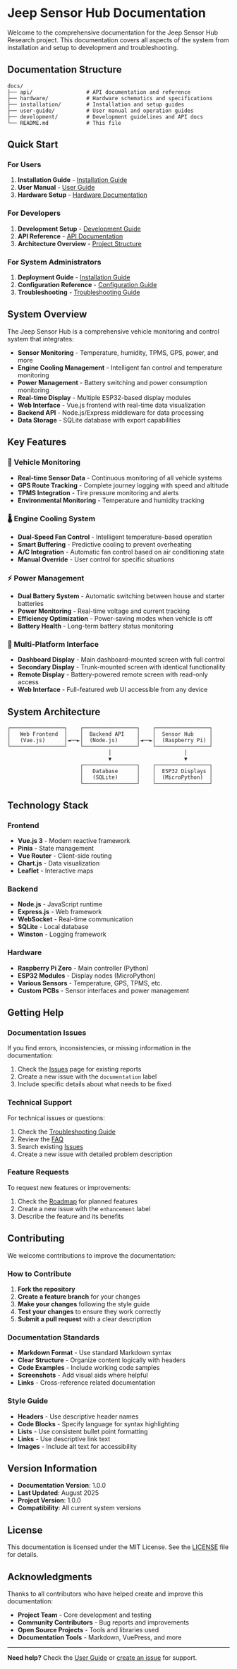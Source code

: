 # Jeep Sensor Hub Documentation

Welcome to the comprehensive documentation for the Jeep Sensor Hub Research project. This documentation covers all aspects of the system from installation and setup to development and troubleshooting.

## Documentation Structure

```
docs/
├── api/                 # API documentation and reference
├── hardware/            # Hardware schematics and specifications
├── installation/        # Installation and setup guides
├── user-guide/          # User manual and operation guides
├── development/         # Development guidelines and API docs
└── README.md            # This file
```

## Quick Start

### For Users
1. **Installation Guide** - [Installation Guide](installation/README.md)
2. **User Manual** - [User Guide](user-guide/README.md)
3. **Hardware Setup** - [Hardware Documentation](../hardware/README.md)

### For Developers
1. **Development Setup** - [Development Guide](development/README.md)
2. **API Reference** - [API Documentation](api/README.md)
3. **Architecture Overview** - [Project Structure](../project-structure.md)

### For System Administrators
1. **Deployment Guide** - [Installation Guide](installation/deployment.md)
2. **Configuration Reference** - [Configuration Guide](installation/configuration.md)
3. **Troubleshooting** - [Troubleshooting Guide](installation/troubleshooting.md)

## System Overview

The Jeep Sensor Hub is a comprehensive vehicle monitoring and control system that integrates:

- **Sensor Monitoring** - Temperature, humidity, TPMS, GPS, power, and more
- **Engine Cooling Management** - Intelligent fan control and temperature monitoring
- **Power Management** - Battery switching and power consumption monitoring
- **Real-time Display** - Multiple ESP32-based display modules
- **Web Interface** - Vue.js frontend with real-time data visualization
- **Backend API** - Node.js/Express middleware for data processing
- **Data Storage** - SQLite database with export capabilities

## Key Features

### 🚗 Vehicle Monitoring
- **Real-time Sensor Data** - Continuous monitoring of all vehicle systems
- **GPS Route Tracking** - Complete journey logging with speed and altitude
- **TPMS Integration** - Tire pressure monitoring and alerts
- **Environmental Monitoring** - Temperature and humidity tracking

### 🌡️ Engine Cooling System
- **Dual-Speed Fan Control** - Intelligent temperature-based operation
- **Smart Buffering** - Predictive cooling to prevent overheating
- **A/C Integration** - Automatic fan control based on air conditioning state
- **Manual Override** - User control for specific situations

### ⚡ Power Management
- **Dual Battery System** - Automatic switching between house and starter batteries
- **Power Monitoring** - Real-time voltage and current tracking
- **Efficiency Optimization** - Power-saving modes when vehicle is off
- **Battery Health** - Long-term battery status monitoring

### 📱 Multi-Platform Interface
- **Dashboard Display** - Main dashboard-mounted screen with full control
- **Secondary Display** - Trunk-mounted screen with identical functionality
- **Remote Display** - Battery-powered remote screen with read-only access
- **Web Interface** - Full-featured web UI accessible from any device

## System Architecture

```
┌─────────────────┐    ┌─────────────────┐    ┌─────────────────┐
│   Web Frontend  │    │  Backend API    │    │  Sensor Hub     │
│   (Vue.js)      │◄──►│  (Node.js)      │◄──►│  (Raspberry Pi) │
└─────────────────┘    └─────────────────┘    └─────────────────┘
                                │                       │
                                ▼                       ▼
                       ┌─────────────────┐    ┌─────────────────┐
                       │   Database      │    │  ESP32 Displays │
                       │   (SQLite)      │    │  (MicroPython)  │
                       └─────────────────┘    └─────────────────┘
```

## Technology Stack

### Frontend
- **Vue.js 3** - Modern reactive framework
- **Pinia** - State management
- **Vue Router** - Client-side routing
- **Chart.js** - Data visualization
- **Leaflet** - Interactive maps

### Backend
- **Node.js** - JavaScript runtime
- **Express.js** - Web framework
- **WebSocket** - Real-time communication
- **SQLite** - Local database
- **Winston** - Logging framework

### Hardware
- **Raspberry Pi Zero** - Main controller (Python)
- **ESP32 Modules** - Display nodes (MicroPython)
- **Various Sensors** - Temperature, GPS, TPMS, etc.
- **Custom PCBs** - Sensor interfaces and power management

## Getting Help

### Documentation Issues
If you find errors, inconsistencies, or missing information in the documentation:
1. Check the [Issues](../../issues) page for existing reports
2. Create a new issue with the `documentation` label
3. Include specific details about what needs to be fixed

### Technical Support
For technical issues or questions:
1. Check the [Troubleshooting Guide](installation/troubleshooting.md)
2. Review the [FAQ](user-guide/faq.md)
3. Search existing [Issues](../../issues)
4. Create a new issue with detailed problem description

### Feature Requests
To request new features or improvements:
1. Check the [Roadmap](development/roadmap.md) for planned features
2. Create a new issue with the `enhancement` label
3. Describe the feature and its benefits

## Contributing

We welcome contributions to improve the documentation:

### How to Contribute
1. **Fork the repository**
2. **Create a feature branch** for your changes
3. **Make your changes** following the style guide
4. **Test your changes** to ensure they work correctly
5. **Submit a pull request** with a clear description

### Documentation Standards
- **Markdown Format** - Use standard Markdown syntax
- **Clear Structure** - Organize content logically with headers
- **Code Examples** - Include working code samples
- **Screenshots** - Add visual aids where helpful
- **Links** - Cross-reference related documentation

### Style Guide
- **Headers** - Use descriptive header names
- **Code Blocks** - Specify language for syntax highlighting
- **Lists** - Use consistent bullet point formatting
- **Links** - Use descriptive link text
- **Images** - Include alt text for accessibility

## Version Information

- **Documentation Version**: 1.0.0
- **Last Updated**: August 2025
- **Project Version**: 1.0.0
- **Compatibility**: All current system versions

## License

This documentation is licensed under the MIT License. See the [LICENSE](../../LICENSE) file for details.

## Acknowledgments

Thanks to all contributors who have helped create and improve this documentation:

- **Project Team** - Core development and testing
- **Community Contributors** - Bug reports and improvements
- **Open Source Projects** - Tools and libraries used
- **Documentation Tools** - Markdown, VuePress, and more

---

**Need help?** Check the [User Guide](user-guide/README.md) or [create an issue](../../issues/new) for support.
